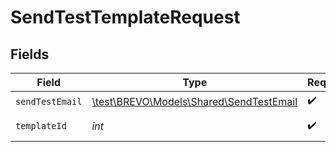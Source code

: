# SendTestTemplateRequest


## Fields

| Field                                                                           | Type                                                                            | Required                                                                        | Description                                                                     |
| ------------------------------------------------------------------------------- | ------------------------------------------------------------------------------- | ------------------------------------------------------------------------------- | ------------------------------------------------------------------------------- |
| `sendTestEmail`                                                                 | [\test\BREVO\Models\Shared\SendTestEmail](../../Models/Shared/SendTestEmail.md) | :heavy_check_mark:                                                              | N/A                                                                             |
| `templateId`                                                                    | *int*                                                                           | :heavy_check_mark:                                                              | Id of the template                                                              |